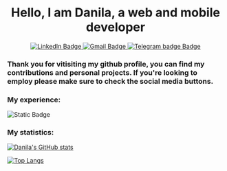 <div id="header" align="center">
  <h1>Hello, I am Danila, a web and mobile developer</h1>                       
  <div id="badges">
  <a href="your-linkedin-URL">
    <img src="https://img.shields.io/badge/LinkedIn-blue?style=for-the-badge&logo=linkedin&logoColor=white" alt="LinkedIn Badge"/>
  </a>
  <a href="your-youtube-URL">
    <img src="https://img.shields.io/badge/Gmail-D14836?style=for-the-badge&logo=gmail&logoColor=white" alt="Gmail Badge"/>
  </a>
  <a href="your-twitter-URL">
    <img src="https://img.shields.io/badge/Telegram-2CA5E0?style=for-the-badge&logo=telegram&logoColor=white" alt="Telegram badge Badge"/>
  </a>
</div>
</div>

### Thank you for vitisiting my github profile, you can find my contributions and personal projects. If you're looking to employ please make sure to check the social media buttons.

### My experience:



![Static Badge](https://img.shields.io/badge/test%20badge-purple)

### My statistics:

[![Danila's GitHub stats](https://github-readme-stats.vercel.app/api?username=DanilaTravkov&show_icons=true&theme=dracula)](https://github.com/anuraghazra/github-readme-stats)

[![Top Langs](https://github-readme-stats.vercel.app/api/top-langs/?username=DanilaTravkov&layout=donut&theme=dracula)](https://github.com/anuraghazra/github-readme-stats)


